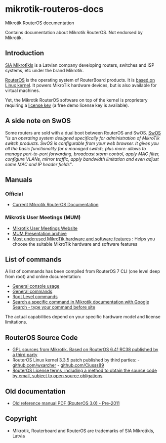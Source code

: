 # mikrotik-routeros-docs
Mikrotik RouterOS documentation

Contains documentation about Mikrotik RouterOS. Not endorsed by Mikrotik.

## Introduction
[SIA Mikrotīkls](https://mikrotik.com/aboutus) is a Latvian company developing routers, switches and ISP systems, etc under the brand Mikrotik.

[RouterOS](https://mikrotik.com/software) is the operating system of RouterBoard products. It is [based on Linux kernel](https://help.mikrotik.com/docs/display/ROS/Getting+started). It powers MikroTik hardware devices, but is also available for virtual machines.

Yet, the Mikrotik RouterOS software on top of the kernel is proprietary requiring a [license key](https://help.mikrotik.com/docs/display/ROS/RouterOS+license+keys) (a free demo license key is available). 

## A side note on SwOS

Some routers are sold with a dual boot between RouterOS and SwOS. [SwOS](https://help.mikrotik.com/docs/display/SWOS/SwOS) "*is an operating system designed specifically for administration of MikroTik switch products. SwOS is configurable from your web browser. It gives you all the basic functionality for a managed switch, plus more: allows to manage port-to-port forwarding, broadcast storm control, apply MAC filter, configure VLANs, mirror traffic, apply bandwidth limitation and even adjust some MAC and IP header fields"*.

## Manuals

### Official
- [Current Mikrotik RouterOS Documentation](https://help.mikrotik.com/docs/)

### Mikrotik User Meetings (MUM)
- [Mikrotik User Meetings Website](https://mum.mikrotik.com/)
- [MUM Presentation archive](https://mum.mikrotik.com/archive)
- [Most underused MikroTik hardware and software features](mum/presentation_5143_1523360368.pdf) : Helps you choose the suitable MikroTik hardware and software features

## List of commands

A list of commands has been compiled from RouterOS 7 CLI (one level deep from root) and online documentation:

- [General console usage](/commands/general-console.md)
- [General commands](/commands/general-commands.md)
- [Root Level commands](/commands/root-level.md)
- [Search a specific command in Mikrotik documentation with Google Search - type your command before site](https://www.google.com/search?q=site%3Ahelp.mikrotik.com)

The actual capabilities depend on your specific hardware model and license limitations.

## RouterOS Source Code 
- [GPL sources from Mikrotik. Based on RouterOS 6.41 RC38 published by a third party](https://github.com/robimarko/routeros-GPL)
- RouterOS Linux kernel 3.3.5 patch published by third parties:
        - [github.com/wxarcher](https://github.com/wsxarcher/routeros-linux-patch/tree/master)
        - [github.com/Ciusss89](https://github.com/Ciusss89/routeros-linux-patch)
- [RouterOS License terms, including a method to obtain the source code by email, subject to open source obligations](https://mikrotik.com/downloadterms.html)

## Old documentation
- [Old reference manual PDF (RouterOS 3.0) - Pre-2011](manual/ros_3_0_reference_manual.pdf)

## Copyright
- Mikrotik, Routerboard and RouterOS are trademarks of SIA Mikrotīkls, Latvia
